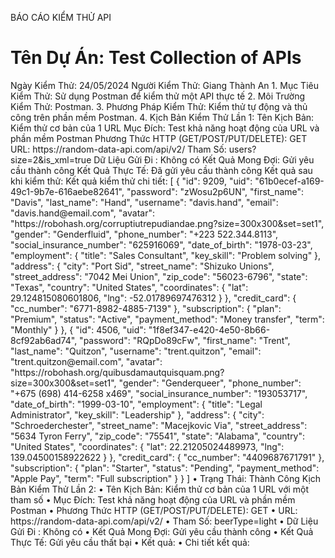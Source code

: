 BÁO CÁO KIỂM THỬ API

<h1>Tên Dự Án: Test Collection of APIs</h1>
Ngày Kiểm Thử: 24/05/2024 
Người Kiểm Thử: Giang Thành An
1. Mục Tiêu Kiểm Thử: Sử dụng Postman để kiểm thử một API thực tế
2. Môi Trường Kiểm Thử: Postman.
3. Phương Pháp Kiểm Thử: Kiểm thử tự động và thủ công trên phần mềm Postman.
4. 
Kịch Bản Kiểm Thử Lần 1:
Tên Kịch Bản: Kiểm thử cơ bản của 1 URL
Mục Đích: Test khả năng hoạt động của URL và phần mềm Postman
Phương Thức HTTP (GET/POST/PUT/DELETE): GET
URL: https://random-data-api.com/api/v2/
Tham Số: users?size=2&is_xml=true
Dữ Liệu Gửi Đi : Không có 
Kết Quả Mong Đợi: Gửi yêu cầu thành công
Kết Quả Thực Tế: Đã gửi yêu cầu thành công
Kết quả sau khi kiểm thử:  
Kết quả kiểm thử chi tiết: 
[
    {
        "id": 9209,
        "uid": "61b0ecef-a169-49c1-9b7e-616aebe82641",
        "password": "zWosu2p6UN",
        "first_name": "Davis",
        "last_name": "Hand",
        "username": "davis.hand",
        "email": "davis.hand@email.com",
        "avatar": "https://robohash.org/corruptiutrepudiandae.png?size=300x300&set=set1",
        "gender": "Genderfluid",
        "phone_number": "+223 522.344.8113",
        "social_insurance_number": "625916069",
        "date_of_birth": "1978-03-23",
        "employment": {
            "title": "Sales Consultant",
            "key_skill": "Problem solving"
        },
        "address": {
            "city": "Port Sid",
            "street_name": "Shizuko Unions",
            "street_address": "7042 Mei Union",
            "zip_code": "56023-6796",
            "state": "Texas",
            "country": "United States",
            "coordinates": {
                "lat": 29.124815080601806,
                "lng": -52.01789697476312
            }
        },
        "credit_card": {
            "cc_number": "6771-8982-4885-7139"
        },
        "subscription": {
            "plan": "Premium",
            "status": "Active",
            "payment_method": "Money transfer",
            "term": "Monthly"
        }
    },
    {
        "id": 4506,
        "uid": "1f8ef347-e420-4e50-8b66-8cf92ab6ad74",
        "password": "RQpDo89cFw",
        "first_name": "Trent",
        "last_name": "Quitzon",
        "username": "trent.quitzon",
        "email": "trent.quitzon@email.com",
        "avatar": "https://robohash.org/quibusdamautquisquam.png?size=300x300&set=set1",
        "gender": "Genderqueer",
        "phone_number": "+675 (698) 414-6258 x469",
        "social_insurance_number": "193053717",
        "date_of_birth": "1999-03-10",
        "employment": {
            "title": "Legal Administrator",
            "key_skill": "Leadership"
        },
        "address": {
            "city": "Schroederchester",
            "street_name": "Macejkovic Via",
            "street_address": "5634 Tyron Ferry",
            "zip_code": "75541",
            "state": "Alabama",
            "country": "United States",
            "coordinates": {
                "lat": 22.21205024489973,
                "lng": 139.04500158922622
            }
        },
        "credit_card": {
            "cc_number": "4409687671791"
        },
        "subscription": {
            "plan": "Starter",
            "status": "Pending",
            "payment_method": "Apple Pay",
            "term": "Full subscription"
        }
    }
]
•	Trạng Thái: Thành Công
Kịch Bản Kiểm Thử Lần 2:
•	Tên Kịch Bản: Kiểm thử cơ bản của 1 URL với một tham số
•	Mục Đích: Test khả năng hoạt động của URL và phần mềm Postman
•	Phương Thức HTTP (GET/POST/PUT/DELETE): GET
•	URL: https://random-data-api.com/api/v2/
•	Tham Số: beerType=light
•	Dữ Liệu Gửi Đi : Không có 
•	Kết Quả Mong Đợi: Gửi yêu cầu thành công
•	Kết Quả Thực Tế: Gửi yêu cầu thất bại
•	Kết quả:  
•	Chi tiết kết quả: 
<!DOCTYPE html>
<html>

<head>
    <title>The page you were looking for doesn't exist (404)</title>
    <meta name="viewport" content="width=device-width,initial-scale=1">
    <style>
        .rails-default-error-page {
            background-color: #EFEFEF;
            color: #2E2F30;
            text-align: center;
            font-family: arial, sans-serif;
            margin: 0;
        }

        .rails-default-error-page div.dialog {
            width: 95%;
            max-width: 33em;
            margin: 4em auto 0;
        }

        .rails-default-error-page div.dialog>div {
            border: 1px solid #CCC;
            border-right-color: #999;
            border-left-color: #999;
            border-bottom-color: #BBB;
            border-top: #B00100 solid 4px;
            border-top-left-radius: 9px;
            border-top-right-radius: 9px;
            background-color: white;
            padding: 7px 12% 0;
            box-shadow: 0 3px 8px rgba(50, 50, 50, 0.17);
        }

        .rails-default-error-page h1 {
            font-size: 100%;
            color: #730E15;
            line-height: 1.5em;
        }

        .rails-default-error-page div.dialog>p {
            margin: 0 0 1em;
            padding: 1em;
            background-color: #F7F7F7;
            border: 1px solid #CCC;
            border-right-color: #999;
            border-left-color: #999;
            border-bottom-color: #999;
            border-bottom-left-radius: 4px;
            border-bottom-right-radius: 4px;
            border-top-color: #DADADA;
            color: #666;
            box-shadow: 0 3px 8px rgba(50, 50, 50, 0.17);
        }
    </style>
</head>

<body class="rails-default-error-page">
    <!-- This file lives in public/404.html -->
    <div class="dialog">
        <div>
            <h1>The page you were looking for doesn't exist.</h1>
            <p>You may have mistyped the address or the page may have moved.</p>
        </div>
        <p>If you are the application owner check the logs for more information.</p>
    </div>
</body>

</html>
Kịch Bản Kiểm Thử Lần 3:
•	Tên Kịch Bản: Kiểm thử lại lần 2
•	Mục Đích: Test khả năng hoạt động của URL và phần mềm Postman
•	Phương Thức HTTP (GET/POST/PUT/DELETE): GET
•	URL: https://random-data-api.com/api/v2/beers?
•	Tham Số: beerType=light
•	Dữ Liệu Gửi Đi : Không có 
•	Kết Quả Mong Đợi: Gửi yêu cầu thành công
•	Kết quả thực tế: Gửi yêu cầu thành công
•	Kết quả:  <img width="468" alt="image" src="https://github.com/gtaAsian/New-Collection-of-APIs/assets/170786444/17fa1d2a-245a-4b83-969d-9c4721a436c3">

•	Chi tiết kết quả: 
{
    "id": 4908,
    "uid": "16d508f9-8757-491d-b8c9-4b980932f637",
    "brand": "Leffe",
    "name": "Sapporo Premium",
    "style": "Strong Ale",
    "hop": "Newport",
    "yeast": "1098 - British Ale",
    "malts": "Roasted barley",
    "ibu": "82 IBU",
    "alcohol": "2.1%",
    "blg": "12.8°Blg"
}
5. Kết Quả Kiểm Thử: Tóm tắt kết quả kiểm thử, bao gồm số lượng kịch bản kiểm thử đã chạy, số lượng thành công, số lượng thất bại, và tỷ lệ thành công.
Số lượng kịch bản đã kiểm thử: 3
Số lần thành công: 2
Số lần thất bại: 1
Tỉ lệ thành công: 75%
6. Phát Hiện Lỗi:  Chi tiết về lỗi, bao gồm:
•	ID Lỗi: 404 Not Found
•	Mô Tả Lỗi: Trang bạn đang tìm kiếm không tồn tại (404)
•	Mức Độ Ảnh Hưởng: Không
•	Ghi Chú/Đề Xuất: Sai URL và tham số
![image](https://github.com/gtaAsian/New-Collection-of-APIs/assets/170786444/cf502ce3-765d-4cc7-94e7-cb13abb556c1)
